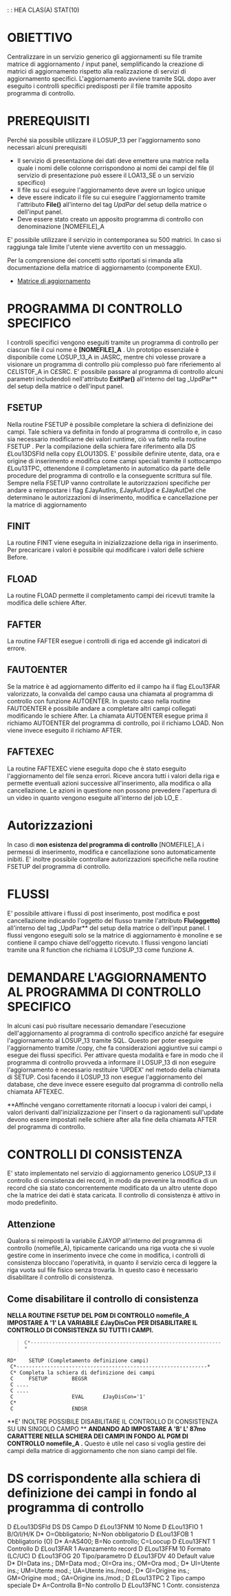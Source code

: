  :  : HEA CLAS(A) STAT(10)

# OBIETTIVO

Centralizzare in un servizio generico gli aggiornamenti su file tramite matrice di aggiornamento / input panel, semplificando la creazione di matrici di aggiornamento rispetto alla realizzazione di servizi di aggiornamento specifici.
L'aggiornamento avviene tramite SQL dopo aver eseguito i controlli specifici predisposti per il file tramite apposito programma di controllo.


# PREREQUISITI
Perché sia possibile utilizzare il LOSUP_13 per l'aggiornamento sono necessari alcuni prerequisiti


- Il servizio di presentazione dei dati deve emettere una matrice nella quale i nomi delle colonne corrispondono ai nomi dei campi del file (il servizio di presentazione può essere il LOA13_SE o un servizio specifico)
- Il file su cui eseguire l'aggiornamento deve avere un logico unique
- deve essere indicato il file su cui eseguire l'aggiornamento tramite l'attributo **File()** all'interno del tag _UpdPar_ del setup della matrice o dell'input panel.
- Deve essere stato creato un apposito programma di controllo con denominazione [NOMEFILE]_A


E' possibile utilizzare il servizio in contemporanea su 500 matrici. In caso si raggiunga tale limite l'utente viene avvertito con un messaggio.

Per la comprensione dei concetti sotto riportati si rimanda alla documentazione della matrice di aggiornamento (componente EXU).
- [Matrice di aggiornamento](Sorgenti/DOC/TA/B£AMO/LOCEXU)

# PROGRAMMA DI CONTROLLO SPECIFICO
I controlli specifici vengono eseguiti tramite un programma di controllo per ciascun file il cui nome è  **[NOMEFILE]_A** .
Un prototipo essenziale è disponibile come LOSUP_13_A in JASRC, mentre chi volesse provare a visionare un programma di controllo più complesso può fare riferiemento al C£LIST0F_A in C£SRC.
E' possibile passare al programma di controllo alcuni parametri includendoli nell'attributo **ExitPar()** all'interno del tag _UpdPar** del setup della matrice o dell'input panel.

## FSETUP
Nella routine FSETUP è possibile completare la schiera di definizione dei campi. Tale schiera va definita in fondo al programma di controllo e, in caso sia necessario modificarne dei valori runtime, ciò va fatto nella routine FSETUP .
Per la compilazione della schiera fare riferimento alla DS £Lou13DSFld nella copy £LOU13DS.
E' possibile definire utente, data, ora e origine di inserimento e modifica come campi speciali tramite il sottocampo £Lou13TPC, ottenendone il completamento in automatico da parte delle procedure del programma di controllo e la conseguente scrittura sul file.
Sempre nella FSETUP vanno controllate le autorizzazioni specifiche per andare a reimpostare i flag £JayAutIns, £JayAutUpd e £JayAutDel che determinano le autorizzazioni di inserimento, modifica e cancellazione per la matrice di aggiornamento

## FINIT
La routine FINIT viene eseguita in inizializzazione della riga in inserimento. Per precaricare i valori è possibile qui modificare i valori delle schiere Before.

 ## FLOAD
La routine FLOAD permette il completamento campi dei ricevuti tramite la modifica delle schiere After.

## FAFTER
La routine FAFTER esegue i controlli di riga ed accende gli indicatori di errore.

## FAUTOENTER
Se la matrice è ad aggiornamento differito ed il campo ha il flag £Lou13FAR valorizzato, la convalida del campo causa una chiamata al programma di controllo con funzione AUTOENTER.
In questo caso nella routine FAUTOENTER è possibile andare a completare altri campi collegati modificando le schiere After.
La chiamata AUTOENTER esegue prima il richiamo AUTOENTER del programma di controllo, poi il richiamo LOAD. Non viene invece eseguito il richiamo AFTER.

## FAFTEXEC
La routine FAFTEXEC viene eseguita dopo che è stato eseguito l'aggiornamento del file senza errori.
Riceve ancora tutti i valori della riga e permette eventuali azioni successive all'inserimento, alla modifica o alla cancellazione. Le azioni in questione non possono prevedere l'apertura di un video in quanto vengono eseguite all'interno del job LO_E .

#  Autorizzazioni
In caso di **non esistenza del programma di controllo**  [NOMEFILE]_A i permessi di inserimento, modifica e cancellazione sono automaticamente inibiti.
E' inoltre possibile controllare autorizzazioni specifiche nella routine FSETUP del programma di controllo.

# FLUSSI
E' possibile attivare i flussi di post inserimento, post modifica e post cancellazione indicando l'oggetto del flusso tramite l'attributo **Flu(oggetto)** all'interno del tag _UpdPar** del setup della matrice o dell'input panel.
I flussi vengono eseguiti solo se la matrice di aggiornamento è monoline e se contiene il campo chiave dell'oggetto ricevuto.
I flussi vengono lanciati tramite una R function che richiama il LOSUP_13 come funzione A.

# DEMANDARE L'AGGIORNAMENTO AL PROGRAMMA DI CONTROLLO SPECIFICO
In alcuni casi può risultare necessario demandare l'esecuzione dell'aggiornamento al programma di controllo specifico anziché far eseguire l'aggiornamento al LOSUP_13 tramite SQL.
Questo per poter eseguire l'aggiornamento tramite /copy, che fa considerazioni aggiuntive sui campi o esegue dei flussi specifici.
Per attivare questa modalità e fare in modo che il programma di controllo provveda a informare il LOSUP_13 di non eseguire l'aggiornamento è necessario  restituire 'UPDEX' nel metodo della chiamata di SETUP.
Così facendo il LOSUP_13 non esegue l'aggiornamento del database, che deve invece essere eseguito  dal programma di controllo nella chiamata AFTEXEC.

**Affinché vengano correttamente ritornati a loocup i valori dei campi, i valori derivanti dall'inizializzazione per l'insert o da ragionamenti sull'update devono essere impostati nelle schiere after alla fine della chiamata AFTER  del programma di controllo.

# CONTROLLI DI CONSISTENZA
E' stato implementato nel servizio di aggiornamento generico LOSUP_13 il controllo di consistenza dei record, in modo da prevenire la modifica di un record che sia stato concorrentemente modificato da un altro utente dopo che la matrice dei dati è stata caricata.
Il controllo di consistenza è attivo in modo predefinito.

## Attenzione
Qualora si reimposti la variabile £JAYOP all'interno del programma di controllo (nomefile_A),
tipicamente caricando una riga vuota che si vuole gestire come in inserimento invece che come in
modifica, i controlli di consistenza bloccano l'operatività, in quanto il servizio cerca di leggere
la riga vuota sul file fisico senza trovarla.
In questo caso è necessario disabilitare il controllo di consistenza.

## Come disabilitare il controllo di consistenza

**NELLA ROUTINE FSETUP DEL PGM DI CONTROLLO nomefile_A IMPOSTARE A '1' LA VARIABILE**
**£JayDisCon PER DISABILITARE IL CONTROLLO DI CONSISTENZA SU TUTTI I CAMPI.**

>     C*--------------------------------------------------------------*
    RD*    SETUP (Completamento definizione campi)
     C*--------------------------------------------------------------*
     C* Completa la schiera di definizione dei campi
     C     FSETUP        BEGSR
     C ....
     C ....
     C                   EVAL      £JayDisCon='1'
     C*
     C                   ENDSR



**E' INOLTRE POSSIBILE DISABILITARE IL CONTROLLO DI CONSISTENZA SU UN SINGOLO CAMPO **
**ANDANDO AD IMPOSTARE A 'B' L' 87mo CARATTERE NELLA SCHIERA DEI CAMPI IN FONDO**
**AL PGM DI CONTROLLO nomefile_A .**
Questo è utile nel caso si voglia gestire dei campi della matrice di aggiornamento che non siano
campi del file.


# DS corrispondente alla schiera di definizione dei campi in fondo al programma di controllo

>
D £Lou13DSFld     DS                                                       DS Campo
D  £Lou13FNM                    10                                          Nome
D  £Lou13FIO                     1                                          B/O/I/H/K
D* O=Obbligatorio; N=Non obbligatorio
D  £Lou13FOB                     1                                          Obbligatorio (O)
D* A=AS400; B=No controllo; C=Loocup
D  £Lou13FNT                     1                                          Controllo
D  £Lou13FAR                     1                                          Avanzamento record
D  £Lou13FFM                    10                                          Formato (LC/UC)
D  £Lou13FOG                    20                                          Tipo/parametro
D  £Lou13FDV                    40                                          Default value
D* DI=Data ins.; DM=Data mod.; OI=Ora ins.; OM=Ora mod.;
D* UI=Utente ins.; UM=Utente mod.; UA=Utente ins./mod.;
D* GI=Origine ins.; GM=Origine mod.; GA=Origine ins./mod.;
D  £Lou13TPC                     2                                          Tipo campo speciale
D* A=Controlla B=No controllo
D  £Lou13FNC                     1                                          Contr. consistenza


